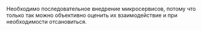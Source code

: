 Необходимо последовательное внедрение микросервисов, потому что только так можно объективно оценить их взаимодействие и при необходимости отсановиться.

